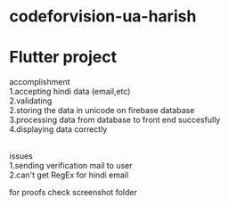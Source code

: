 # codeforvision-ua-harish
# Flutter project

accomplishment <br />
1.accepting hindi data (email,etc) <br />
2.validating  <br />
2.storing the data in unicode on firebase database <br />
3.processing data from database to front end succesfully <br />
4.displaying data correctly <br />
 <br />

issues <br />
1.sending verification mail to user <br />
2.can't get RegEx for hindi email <br />

for proofs check screenshot folder <br />
